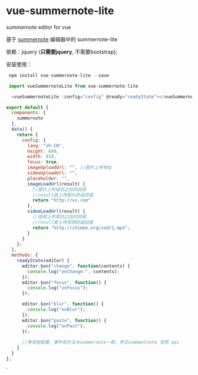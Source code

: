 # vue-summernote-lite
summernote editor for vue

基于  [summernote][1] 编辑器中的 summernote-lite

依赖：jquery  (**只需要jquery**, 不需要bootstrap);

安装使用：
``` javascript
 npm install vue-summernote-lite --save
```
``` javascript
 import vueSummernoteLite from vue-summernote-lite
```
``` javascript
  <vueSummernoteLite :config="config" @ready="readyState"></vueSummernoteLite>
```
``` javascript
export default {
  components: {
    summernote
  },
  data() {
    return {
      config: {
        lang: "zh-CN",
		height: 600,
        width: 810,
        focus: true,
        imageUploadUrl: "", //图片上传地址
        videoUploadUrl: "",
        placeholder: "",
        imageLoadUrl(result) {
          //图片上传成功之后的回调
          //result是上传图片的返回值
          return "http://xx.com"
        },
        videoLoadUrl(result) {
          //视频上传成功之后的回调
          //result是上传视频的返回值
          return "http://chimee.org/vod/1.mp4";
        }
      }
    };
  },
  methods: {
    readyState(editor) {
      editor.$on("change", function(contents) {
        console.log("onChange:", contents);
      });
      editor.$on("focus", function() {
        console.log("onFocus");
      });

      editor.$on("blur", function() {
        console.log("onBlur");
      });
      editor.$on("paste", function() {
        console.log("onPast");
      });
	  
	  //等其他配置，事件和方法与summernote一致，参见summentnote 官网 api
    }
  }
};

```
 `


  [1]: https://summernote.org
